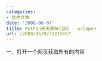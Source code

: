```yaml
---
categories:
- 技术文章
date: '2008-06-07'
title: Python天天美味(28) - urlopen
url: /2008/06/07/1215657
---
```



一、打开一个网页获取所有的内容

<div class="cnblogs_code"><div><!--

Code highlighting produced by Actipro CodeHighlighter (freeware)
http://www.CodeHighlighter.com/

--><span style="color: #000000;">&nbsp;</span><span style="color: #0000ff;">from</span><span style="color: #000000;">&nbsp;urllib&nbsp;</span><span style="color: #0000ff;">import</span><span style="color: #000000;">&nbsp;urlopen
doc&nbsp;</span><span style="color: #000000;">=</span><span style="color: #000000;">&nbsp;urlopen(</span><span style="color: #800000;">"</span><span style="color: #800000;">http://www.baidu.com</span><span style="color: #800000;">"</span><span style="color: #000000;">).read()
</span><span style="color: #0000ff;">print</span><span style="color: #000000;">&nbsp;doc</span></div></div>

二、获取Http头

<div class="cnblogs_code"><div><!--

Code highlighting produced by Actipro CodeHighlighter (freeware)
http://www.CodeHighlighter.com/

--><span style="color: #0000ff;">from</span><span style="color: #000000;">&nbsp;urllib&nbsp;</span><span style="color: #0000ff;">import</span><span style="color: #000000;">&nbsp;urlopen
doc&nbsp;</span><span style="color: #000000;">=</span><span style="color: #000000;">&nbsp;urlopen(</span><span style="color: #800000;">"</span><span style="color: #800000;">http://www.baidu.com</span><span style="color: #800000;">"</span><span style="color: #000000;">)
</span><span style="color: #0000ff;">print</span><span style="color: #000000;">&nbsp;doc.info()
</span><span style="color: #0000ff;">print</span><span style="color: #000000;">&nbsp;doc.info().getheader(</span><span style="color: #800000;">'</span><span style="color: #800000;">Content-Type</span><span style="color: #800000;">'</span><span style="color: #000000;">)</span></div></div>

&nbsp;三、使用代理

&nbsp;&nbsp;&nbsp; 1. 查看环境变量

<div class="cnblogs_code"><div><!--

Code highlighting produced by Actipro CodeHighlighter (freeware)
http://www.CodeHighlighter.com/

--><span style="color: #0000ff;">print</span><span style="color: #000000;">&nbsp;</span><span style="color: #800000;">""</span><span style="color: #000000;">n</span><span style="color: #800000;">"</span><span style="color: #800000;">.join([</span><span style="color: #800000;">"</span><span style="color: #000000;">%</span><span style="color: #000000;">s</span><span style="color: #000000;">=%</span><span style="color: #000000;">s</span><span style="color: #800000;">"</span><span style="color: #800000;">&nbsp;%&nbsp;(k,&nbsp;v)&nbsp;&nbsp;for&nbsp;k,&nbsp;v&nbsp;in&nbsp;os.environ.items()])</span><span style="color: #800000;">
</span><span style="color: #0000ff;">print</span><span style="color: #000000;">&nbsp;os.getenv(</span><span style="color: #800000;">"</span><span style="color: #800000;">http_proxy</span><span style="color: #800000;">"</span><span style="color: #000000;">)</span></div></div>

&nbsp;&nbsp;&nbsp; 2. 设置环境变量

<div class="cnblogs_code"><div><!--

Code highlighting produced by Actipro CodeHighlighter (freeware)
http://www.CodeHighlighter.com/

--><span style="color: #0000ff;">import</span><span style="color: #000000;">&nbsp;&nbsp;&nbsp;os&nbsp;
os.putenv(</span><span style="color: #800000;">"</span><span style="color: #800000;">http_proxy</span><span style="color: #800000;">"</span><span style="color: #000000;">,&nbsp;&nbsp;&nbsp;</span><span style="color: #800000;">"</span><span style="color: #800000;">http://proxyaddr:&lt;port&gt;</span><span style="color: #800000;">"</span><span style="color: #000000;">)</span></div></div>

&nbsp;&nbsp;&nbsp;&nbsp; 3. 使用代理

<div class="cnblogs_code"><div><!--

Code highlighting produced by Actipro CodeHighlighter (freeware)
http://www.CodeHighlighter.com/

--><span style="color: #008000;">#</span><span style="color: #008000;">&nbsp;Use&nbsp;http://www.someproxy.com:3128&nbsp;for&nbsp;http&nbsp;proxying</span><span style="color: #008000;">
</span><span style="color: #000000;">proxies&nbsp;</span><span style="color: #000000;">=</span><span style="color: #000000;">&nbsp;{</span><span style="color: #800000;">'</span><span style="color: #800000;">http</span><span style="color: #800000;">'</span><span style="color: #000000;">:&nbsp;</span><span style="color: #800000;">'</span><span style="color: #800000;">http://www.someproxy.com:3128</span><span style="color: #800000;">'</span><span style="color: #000000;">}
filehandle&nbsp;</span><span style="color: #000000;">=</span><span style="color: #000000;">&nbsp;urllib.urlopen(some_url,&nbsp;proxies</span><span style="color: #000000;">=</span><span style="color: #000000;">proxies)
</span><span style="color: #008000;">#</span><span style="color: #008000;">&nbsp;Don't&nbsp;use&nbsp;any&nbsp;proxies</span><span style="color: #008000;">
</span><span style="color: #000000;">filehandle&nbsp;</span><span style="color: #000000;">=</span><span style="color: #000000;">&nbsp;urllib.urlopen(some_url,&nbsp;proxies</span><span style="color: #000000;">=</span><span style="color: #000000;">{})
</span><span style="color: #008000;">#</span><span style="color: #008000;">&nbsp;Use&nbsp;proxies&nbsp;from&nbsp;environment&nbsp;-&nbsp;both&nbsp;versions&nbsp;are&nbsp;equivalent</span><span style="color: #008000;">
</span><span style="color: #000000;">filehandle&nbsp;</span><span style="color: #000000;">=</span><span style="color: #000000;">&nbsp;urllib.urlopen(some_url,&nbsp;proxies</span><span style="color: #000000;">=</span><span style="color: #000000;">None)
filehandle&nbsp;</span><span style="color: #000000;">=</span><span style="color: #000000;">&nbsp;urllib.urlopen(some_url)</span></div></div>

&nbsp;

#### [Python   天天美味系列（总）](http://www.cnblogs.com/coderzh/archive/2008/07/08/pythoncookbook.html)
<p>[Python     天天美味(26) - __getattr__与__setattr__](http://www.cnblogs.com/coderzh/archive/2008/05/25/1206931.html) &nbsp;
  
[Python     天天美味(27) - 网络编程起步(Socket发送消息)](http://www.cnblogs.com/coderzh/archive/2008/06/07/1215607.html) &nbsp;
  
[Python     天天美味(28) - urlopen](http://www.cnblogs.com/coderzh/archive/2008/06/07/1215657.html)&nbsp;&nbsp; &nbsp;
  
[Python     天天美味(29) - 调用VC++的动态链接库(DLL)](http://www.cnblogs.com/coderzh/archive/2008/07/23/1249919.html)&nbsp;
  
[Python     天天美味(30) - python数据结构与算法之快速排序](http://www.cnblogs.com/coderzh/archive/2008/09/20/1294947.html)&nbsp;
..
</p>